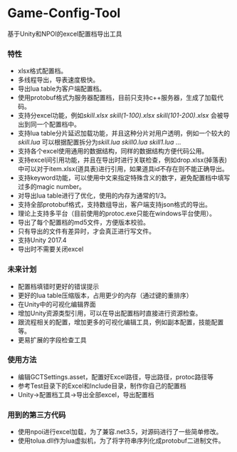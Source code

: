 # Game-Config-Tool
基于Unity和NPOI的excel配置档导出工具

### 特性
- xlsx格式配置档。
- 多线程导出，导表速度极快。
- 导出lua table为客户端配置档。
- 使用protobuf格式为服务器配置档，目前只支持c++服务器，生成了加载代码。
- 支持分excel功能，例如*skill.xlsx* *skill(1-100).xlsx* *skill(101-200).xlsx* 会被导出到同一个配置档中。
- 支持lua table分片延迟加载功能，并且这种分片对用户透明，例如一个较大的*skill.lua* 可以根据配置拆分为*skill.lua* *skill0.lua* *skill1.lua* ...
- 支持各个excel使用通用的数据结构，同样的数据结构方便代码公用。
- 支持excel间引用功能，并且在导出时进行关联检查，例如drop.xlsx(掉落表)中可以对于item.xlsx(道具表)进行引用，如果道具id不存在则不能正确导出。
- 支持keyword功能，可以使用中文来指定特殊含义的数字，避免配置档中填写过多的magic number。
- 对导出lua table进行了优化，使用的内存为通常的1/3。
- 支持全部protobuf格式，支持数组导出，客户端支持json格式的导出。
- 理论上支持多平台（目前使用的protoc.exe只能在windows平台使用）。
- 导出了每个配置档的md5文件，方便版本校验。
- 只有导出的文件有差异时，才会真正进行写文件。
- 支持Unity 2017.4
- 导出时不需要关闭excel

### 未来计划
- 配置档填错时更好的错误提示
- 更好的lua table压缩版本，占用更少的内存（通过键的重排序）
- 在Unity中的可视化编辑界面
- 增加Unity资源类型引用，可以在导出配置档时直接进行资源检查。
- 跟流程相关的配置，增加更多的可视化编辑工具，例如副本配置，技能配置等。
- 更易扩展的字段检查工具

### 使用方法
- 编辑GCTSettings.asset，配置好Excel路径，导出路径，protoc路径等
- 参考Test目录下的Excel和Include目录，制作你自己的配置档
- Unity->配置档工具->导出全部excel，导出配置档

### 用到的第三方代码
- 使用npoi进行excel加载，为了兼容.net3.5，对源码进行了一些简单修改。
- 使用tolua.dll作为lua虚拟机，为了将字符串序列化成protobuf二进制文件。
